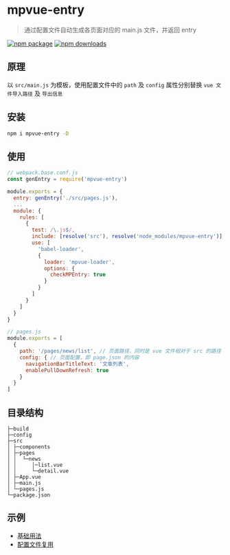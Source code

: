 # mpvue-entry
>通过配置文件自动生成各页面对应的 main.js 文件，并返回 entry

[![npm package](https://img.shields.io/npm/v/mpvue-entry.svg)](https://npmjs.org/package/mpvue-entry)
[![npm downloads](https://img.shields.io/npm/dm/mpvue-entry.svg)](https://npmjs.org/package/mpvue-entry)

## 原理

以 `src/main.js` 为模板，使用配置文件中的 `path` 及 `config` 属性分别替换 `vue 文件导入路径` 及 `导出信息`

## 安装
``` bash
npm i mpvue-entry -D
```

## 使用
``` js
// webpack.base.conf.js
const genEntry = require('mpvue-entry')

module.exports = {
  entry: genEntry('./src/pages.js'),
  ...
  module: {
    rules: [
      {
        test: /\.js$/,
        include: [resolve('src'), resolve('node_modules/mpvue-entry')],
        use: [
          'babel-loader',
          {
            loader: 'mpvue-loader',
            options: {
              checkMPEntry: true
            }
          }
        ]
      }
    ]
  }
}
```

``` js
// pages.js
module.exports = [
  {
    path: '/pages/news/list', // 页面路径，同时是 vue 文件相对于 src 的路径
    config: { // 页面配置，即 page.json 的内容
      navigationBarTitleText: '文章列表',
      enablePullDownRefresh: true
    }
  }
]
```

## 目录结构
```
├─build
├─config
├─src
│ ├─components
│ ├─pages
│ │  └─news
│ │     │─list.vue
│ │     └─detail.vue
│ ├─App.vue
│ ├─main.js
│ └─pages.js
└─package.json
```

## 示例

* [基础用法](./examples/simple)
* [配置文件复用](./examples/vue-router)
